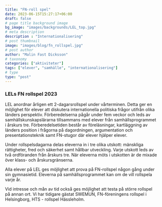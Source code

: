 ```yaml
---
title: "FN-roll spel"
date: 2023-06-15T15:27:17+06:00
draft: false
# page title background image
bg_image: "images/backgrounds/LEL_top.jpg"
# meta description
description : "Internationalisering"
# post thumbnail
image: "images/blog/fn_rollspel.jpg"
# post author
author: "Malin Fast Dicksson"
# taxonomy
categories: ["aktiviteter"]
tags: ["elever", "samhälle", "internationalisering"]
# type
type: "post"
---
```


### LELs FN rollspel 2023

LEL anordnar årligen ett 2-dagarsrollspel under vårterminen. Detta ger en möjlighet för elever att diskutera internationella politiska frågor utifrån olika länders perspektiv. Förberedelserna pågår under fem veckor och leds av samhällskunskapslärarna tillsammans med elever från samhällsprogrammet i årskurs tre. Förberedelsetiden består av föreläsningar, kartläggning av länders position i frågorna på dagordningen, argumentation och presentationsteknik samt FN-stugor där elever hjälper elever. 

Under rollspelsdagarna delas eleverna in i tre olika utskott: mänskliga rättigheter, fred och säkerhet samt hållbar utveckling. Varje utskott leds av två ordföranden från årskurs tre. När eleverna möts i utskotten är de mixade över klass- och årskursgränserna. 

Alla elever på LEL ges möjlighet att prova på FN-rollspel någon gång under sin gymnasietid. Eleverna på samhällsprogrammet kan om de vill rollspela varje år. 

Vid intresse och mån av tid också ges möjlighet att testa på större rollspel på annan ort. Vi har tidigare gästat SWEMUN, FN-föreningens rollspel i Helsingborg, HTS - rollspel Hässleholm.
